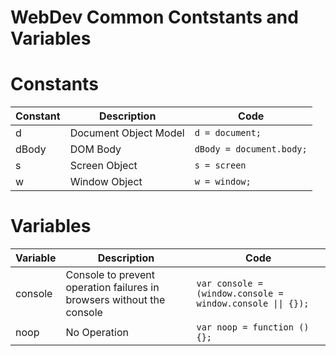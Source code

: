 # WebDev Common Contstants and Variables

# Constants

| Constant | Description | Code |  
| --- | --- | --- |  
| d | Document Object Model | `d = document;` |  
| dBody | DOM Body | `dBody = document.body;` |  
| s | Screen Object | `s = screen` |  
| w | Window Object| `w = window;` |  

# Variables

| Variable | Description | Code |  
| --- | --- | --- |  
| console | Console to prevent operation failures in browsers without the console | `var console = (window.console = window.console \|\| {});` |  
| noop | No Operation | `var noop = function () {};` |  

